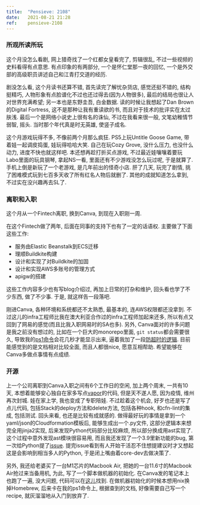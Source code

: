 ```yaml
---
title:  "Pensieve: 2108"
date:   2021-08-21 21:28
ref:    pensieve-2108
---
```



### 所观所读所玩

这个月没怎么看剧, 网上猎奇找了一个红都女皇看完了, 剪辑很乱, 不过一些视频的史料看得有点意思. 有点印象的有两部分, 一个是怀仁堂那一夜的回忆, 一个是外交部的高级职员讲述自己和江青打交道的经历. 

剧没怎么看, 这个月读书还算不错, 首先读完了解忧杂货店, 感觉还挺不错的, 结构挺精巧, 人物形象有点脸谱化不过也还过得去(因为人物很多), 最后的结局也很让人对世界充满希望; 另一本也是东野圭吾, 白金数据. 读的时候让我想起了Dan Brown的Digital Fortress, 这不是那种让我有重读欲的书, 而且对于技术的批评实在太过肤浅. 最后一个是网络小说史上很有名的诛仙, 不过在我看来很一般, 文笔幼稚情节弱智, 摇头. 当时那个年代真是时无英雄, 使竖子成名.

这个月游戏玩得不多, 不像前两个月那么疯狂. PS5上玩Untitle Goose Game, 带着娃一起调皮捣蛋, 娃玩得哈哈大笑. 自己在玩Cozy Grove, 没什么压力, 也没什么动力, 进度不快也就这样吧. 本还想再趁打折买点游戏, 不过最近娃嚷嚷着要玩Labo里面的玩具钢琴, 拿起NS一看, 里面还有不少游戏没怎么玩过呢, 于是就算了. 手机上倒是新玩了一个老游戏, 是几年前出的怪奇小店. 肝了几天, 玩完了剧情, 挑了困难模式玩到七百多天收了所有红名人物后就删了. 其他的成就知道怎么拿到, 不过实在没兴趣再去SL了.

### 离职和入职

这个月从一个Fintech离职, 换到Canva, 到现在入职刚一周.

在这个Fintech做了两年, 后面在同事的支持下也有了一定的话语权. 主要做了下面这些工作:

* 服务由Elastic Beanstalk到ECS迁移
* 理顺Buildkite构建
* 设计和实现了对Buildkite的加固
* 设计和实现AWS多账号的管理方式
* apigw的搭建

这些工作内容多少也有写blog介绍过, 再加上日常的打杂和维护, 回头看也学了不少东西, 做了不少事. 于是, 就这样告一段落吧.

刚进Canva, 各种环境和系统都还不太熟悉, 最基本的, 连AWS权限都还没拿到. 不过这儿的infra工程师比我在澳大利亚合作过的infra工程师加起来还多, 所以有点又回到了网易的感觉(而且比我入职网易时的SA也多). 另外, Canva面对的许多问题是我之前没有想过的, 比如在一个巨大的monorepo里面, `git status`都会需要很久, 导致我的[ps1命令](https://github.com/xiaket/etc/blob/master/go/ps1.go)会花几秒才能显示出来, 逼着我加了一段[防超时的逻辑](https://github.com/xiaket/etc/commit/de48344e184e448b0e382e221139756da931b7f6). 目前能感觉到的是文档相对比较全面, 而且人都很nice, 愿意互相帮助. 希望能够在Canva多做点事情有点成绩.


### 开源

上一个公司离职到Canva入职之间有6个工作日的空闲, 加上两个周末, 一共有10天, 本想着能够安心独自在家多写点[vapor](https://github.com/xiaket/vapor)的代码, 但是天不遂人愿, 因为疫情, 维州再次封城. 娃在家上学, 我也变成了专职陪娃. 不过趁着这个机会, 好歹也还是写了点儿代码, 包括Stack的deploy方法和delete方法, 包括各种hook, 和cfn-lint的集成, 包括测试. 回头来看, 也还是比较有成就感的. 做得最好玩的事情是拿到一个yaml/json的Cloudformation模板后, 能够生成出一个.py文件, 这部分逻辑本来想完全用jinja2实现, 后来发现Python代码部分比较麻烦, 所以部分换成用ast实现了. 这个过程中意外发现ast模块很容易用, 而且我还发现了一个3.9里新功能的bug, 第一次给Python提了[issue](https://bugs.python.org/issue44896). 提完issue看到有人开始干活忍不住想提建议时才又想起这是会影响到相当多人的Python, 于是闭上嘴由着core-dev去做决策了.

另外, 我还给老婆买了一台M1芯片的Macbook Air, 把她的一台11.6寸的Macbook Air抢过来当备用机, 为此, 写了一个脚本做机器的初始化. 在Canva发的笔记本上也跑了一遍, 没大问题, 代码可以在[这儿](https://github.com/xiaket/etc/blob/master/bootstrap/stage1.sh)找到. 在做机器初始化的时候本想用nix换掉Homebrew, 后来卡在我的ps1命令上, 根据查到的文档, 好像需要自己写一个recipe, 就灰溜溜地从入门到放弃了.
